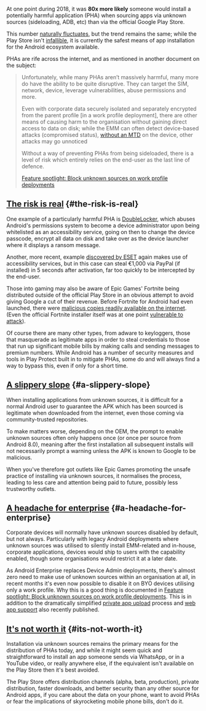 <!---
title: "Why you shouldn't install apps from unknown sources"
date: "2018-12-27"
--->

At one point during 2018, it was **80x more likely** someone would install a potentially harmful application (PHA) when sourcing apps via unknown sources (sideloading, ADB, etc) than via the official Google Play Store.

This number [naturally fluctuates](https://transparencyreport.google.com/android-security/overview), but the trend remains the same; while the Play Store isn't [infallible](https://bgr.com/2018/11/25/google-play-store-apps-removed-malware-found/), it is currently the safest means of app installation for the Android ecosystem available.

PHAs are rife across the internet, and as mentioned in another document on the subject:

> Unfortunately, while many PHAs aren’t massively harmful, many more do have the ability to be quite disruptive. They can target the SIM, network, device, leverage vulnerabilities, abuse permissions and more.
>
> Even with corporate data securely isolated and separately encrypted from the parent profile \[in a work profile deployment\], there are other means of causing harm to the organisation without gaining direct access to data on disk; while the EMM can often detect device-based attacks (compromised status), [without an MTD](/docs/enterprise-mobility/android/mtd-and-android-enterprise/) on the device, other attacks may go unnoticed
>
> Without a way of preventing PHAs from being sideloaded, there is a level of risk which entirely relies on the end-user as the last line of defence.
>
> [Feature spotlight: Block unknown sources on work profile deployments](/docs/enterprise-mobility/android/feature-spotlight-block-unknown-sources-on-work-profile-deployments/)

## [The risk is real](#the-risk-is-real) {#the-risk-is-real}

One example of a particularly harmful PHA is [DoubleLocker](https://www.welivesecurity.com/2017/10/13/doublelocker-innovative-android-malware/), which abuses Android's permissions system to become a device administrator upon being whitelisted as an accessibility service, going on then to change the device passcode, encrypt all data on disk and take over as the device launcher where it displays a ransom message.

Another, more recent, example [discovered by ESET](https://www.welivesecurity.com/2018/12/11/android-trojan-steals-money-paypal-accounts-2fa/) again makes use of accessibility services, but in this case can steal €1,000 via PayPal (if installed) in 5 seconds after activation, far too quickly to be intercepted by the end-user.

Those into gaming may also be aware of Epic Games' Fortnite being distributed outside of the official Play Store in an obvious attempt to avoid giving Google a cut of their revenue. Before Fortnite for Android had even launched, there were [malicious copies readily available on the internet](https://blog.malwarebytes.com/cybercrime/2018/06/fake-fortnite-android-links-found-youtube/). (Even the official Fortnite installer itself was at one point [vulnerable to attack](https://twitter.com/JasonBayton/status/1033459534935875586)).

Of course there are many other types, from adware to keyloggers, those that masquerade as legitimate apps in order to steal credentials to those that run up significant mobile bills by making calls and sending messages to premium numbers. While Android has a number of security measures and tools in Play Protect built in to mitigate PHAs, some do and will always find a way to bypass this, even if only for a short time.

## [A slippery slope](#a-slippery-slope) {#a-slippery-slope}

When installing applications from unknown sources, it is difficult for a normal Android user to guarantee the APK which has been sourced is legitimate when downloaded from the internet, even those coming via community-trusted repositories.

To make matters worse, depending on the OEM, the prompt to enable unknown sources often only happens once (or once per source from Android 8.0), meaning after the first installation all subsequent installs will not necessarily prompt a warning unless the APK is known to Google to be malicious.

When you've therefore got outlets like Epic Games promoting the unsafe practice of installing via unknown sources, it normalises the process, leading to less care and attention being paid to future, possibly less trustworthy outlets.

## [A headache for enterprise](#a-headache-for-enterprise) {#a-headache-for-enterprise}

Corporate devices will normally have unknown sources disabled by default, but not always. Particularly with legacy Android deployments where unknown sources was utilised to silently install EMM-related and in-house, corporate applications, devices would ship to users with the capability enabled, though some organisations would restrict it at a later date.

As Android Enterprise replaces Device Admin deployments, there's almost zero need to make use of unknown sources within an organisation at all, in recent months it's even now possible to disable it on BYO devices utilising only a work profile. Why this is a good thing is documented in [Feature spotlight: Block unknown sources on work profile deployments](/docs/enterprise-mobility/android/feature-spotlight-block-unknown-sources-on-work-profile-deployments/). This is in addition to the dramatically simplified [private app upload](/docs/enterprise-mobility/android/create-and-manage-private-apps-for-android-enterprise/) process and [web app support](/docs/enterprise-mobility/android/create-and-manage-web-apps-for-android-enterprise/) also recently published.

## [It's not worth it](#its-not-worth-it) {#its-not-worth-it}

Installation via unknown sources remains the primary means for the distribution of PHAs today, and while it might seem quick and straightforward to install an app someone sends via WhatsApp, or in a YouTube video, or really anywhere else, if the equivalent isn't available on the Play Store then it's best avoided.

The Play Store offers distribution channels (alpha, beta, production), private distribution, faster downloads, and better security than any other source for Android apps, if you care about the data on your phone, want to avoid PHAs or fear the implications of skyrocketing mobile phone bills, don't do it.
